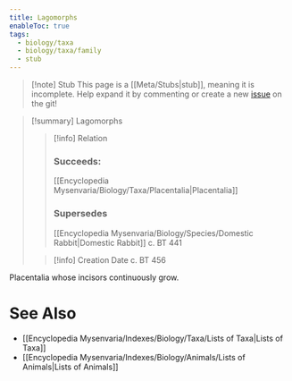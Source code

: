 ```yaml
---
title: Lagomorphs
enableToc: true
tags:
  - biology/taxa
  - biology/taxa/family
  - stub
---
```


> [!note] Stub
> This page is a [[Meta/Stubs|stub]], meaning it is incomplete. Help expand it by commenting or create a new [issue](https://github.com/RagtimeGal/quartz--encyclopedia-mysenvaria/issues/new/choose) on the git!


> [!summary] Lagomorphs
> > [!info] Relation
> > ### Succeeds:
> > [[Encyclopedia Mysenvaria/Biology/Taxa/Placentalia|Placentalia]]
> > ### Supersedes 
> > [[Encyclopedia Mysenvaria/Biology/Species/Domestic Rabbit|Domestic Rabbit]] c. BT 441
>
> > [!info] Creation Date
> > c. BT 456

Placentalia whose incisors continuously grow.

# See Also
- [[Encyclopedia Mysenvaria/Indexes/Biology/Taxa/Lists of Taxa|Lists of Taxa]]
- [[Encyclopedia Mysenvaria/Indexes/Biology/Animals/Lists of Animals|Lists of Animals]]
